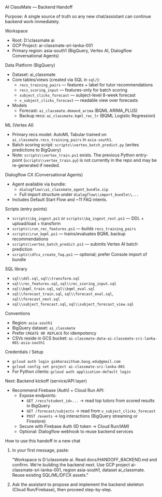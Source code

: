 AI ClassMate — Backend Handoff

Purpose: A single source of truth so any new chat/assistant can continue backend work immediately.

Workspace
- Root: D:\classmate ai
- GCP Project: ai-classmate-sri-lanka-001
- Primary region: asia-south1 (BigQuery, Vertex AI, Dialogflow Conversational Agents)

Data Platform (BigQuery)
- Dataset: ai_classmate
- Core tables/views (created via SQL in `sql/`):
  - `recs_training_pairs` — features + label for tutor recommendations
  - `recs_scoring_input` — features-only for batch scoring
  - `subject_clicks_forecast` — subject-level 8-week forecast
  - `v_subject_clicks_forecast` — readable view over forecasts
- Models
  - Forecast: `ai_classmate.demand_arima` (BQML ARIMA_PLUS)
  - Backup recs: `ai_classmate.bqml_rec_lr` (BQML Logistic Regression)

ML (Vertex AI)
- Primary recs model: AutoML Tabular trained on `ai_classmate.recs_training_pairs` in `asia-south1`.
- Batch scoring script: `scripts\\vertex_batch_predict.py` (writes predictions to BigQuery)
- Note: `scripts\\vertex_train.ps1` exists. The previous Python entry-point (`scripts\\vertex_train.py`) is not currently in the repo and may be re-generated if needed.

Dialogflow CX (Conversational Agents)
- Agent available via bundle:
  - `dialogflow\\ai_classmate_agent_bundle.zip`
  - Full import structure under `dialogflow\\import_bundle\\...`
- Includes Default Start Flow and ~11 FAQ intents.

Scripts (entry points)
- `scripts\\bq_ingest.ps1` or `scripts\\bq_ingest_rest.ps1` — DDL + upload/load + transform
- `scripts\\run_rec_features.ps1` — builds `recs_training_pairs`
- `scripts\\run_bqml.ps1` — trains/evaluates BQML backup recommendations
- `scripts\\vertex_batch_predict.ps1` — submits Vertex AI batch prediction
- `scripts\\dfcx_create_faq.ps1` — optional; prefer Console import of bundle

SQL library
- `sql\\ddl.sql`, `sql\\transform.sql`
- `sql\\rec_features.sql`, `sql\\rec_scoring_input.sql`
- `sql\\bqml_train.sql`, `sql\\bqml_eval.sql`
- `sql\\forecast_train.sql`, `sql\\forecast_eval.sql`, `sql\\forecast_next.sql`
- `sql\\subject_forecast.sql`, `sql\\subject_forecast_view.sql`

Conventions
- Region: `asia-south1`
- BigQuery dataset: `ai_classmate`
- Prefer `CREATE OR REPLACE` for idempotency
- CSVs reside in GCS bucket: `ai-classmate-data-ai-classmate-sri-lanka-001-asia-south1`

Credentials / Setup
- `gcloud auth login gimharasithum.basg.edu@gmail.com`
- `gcloud config set project ai-classmate-sri-lanka-001`
- For Python clients: `gcloud auth application-default login`

Next: Backend kickoff (service/API layer)
- Recommend Firebase (Auth) + Cloud Run API:
  - Expose endpoints:
    - `GET /recs?student_id=...` → read top tutors from scored results in BigQuery
    - `GET /forecast/subjects` → read from `v_subject_clicks_forecast`
    - `POST /events` → log interactions (BigQuery streaming or Firestore)
  - Secure with Firebase Auth (ID token → Cloud Run/IAM)
  - Optional: Dialogflow webhook to reuse backend services

How to use this handoff in a new chat
1) In your first message, paste:

   "Workspace is D:\\classmate ai. Read docs/HANDOFF_BACKEND.md and confirm. We’re building the backend next. Use GCP project ai-classmate-sri-lanka-001, region asia-south1, dataset ai_classmate. Reuse existing SQL/ML/DFCX assets."

2) Ask the assistant to propose and implement the backend skeleton (Cloud Run/Firebase), then proceed step-by-step.



